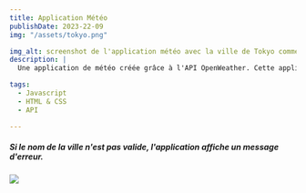 ```yaml
---
title: Application Météo
publishDate: 2023-22-09 
img: "/assets/tokyo.png"

img_alt: screenshot de l'application météo avec la ville de Tokyo comme exemple.
description: |
  Une application de météo créée grâce à l'API OpenWeather. Cette application me tient particulièrement à coeur car elle m'a permis de revoir mes bases en HTML et Javascript et de comprendre le fonctionnement global d'une API libre. 

tags:
  - Javascript
  - HTML & CSS
  - API

---
```

##### Si le nom de la ville n'est pas valide, l'application affiche un message d'erreur.
<img src="/assets/erreur-ville.png">
